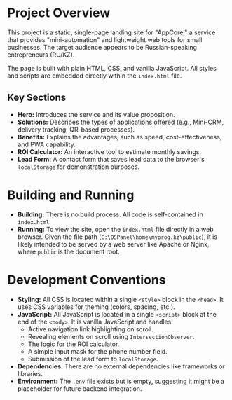 
# Project Overview

This project is a static, single-page landing site for "AppCore," a service that provides "mini-automation" and lightweight web tools for small businesses. The target audience appears to be Russian-speaking entrepreneurs (RU/KZ).

The page is built with plain HTML, CSS, and vanilla JavaScript. All styles and scripts are embedded directly within the `index.html` file.

## Key Sections

*   **Hero:** Introduces the service and its value proposition.
*   **Solutions:** Describes the types of applications offered (e.g., Mini-CRM, delivery tracking, QR-based processes).
*   **Benefits:** Explains the advantages, such as speed, cost-effectiveness, and PWA capability.
*   **ROI Calculator:** An interactive tool to estimate monthly savings.
*   **Lead Form:** A contact form that saves lead data to the browser's `localStorage` for demonstration purposes.

# Building and Running

*   **Building:** There is no build process. All code is self-contained in `index.html`.
*   **Running:** To view the site, open the `index.html` file directly in a web browser. Given the file path (`C:\OSPanel\home\myprog.kz\public`), it is likely intended to be served by a web server like Apache or Nginx, where `public` is the document root.

# Development Conventions

*   **Styling:** All CSS is located within a single `<style>` block in the `<head>`. It uses CSS variables for theming (colors, spacing, etc.).
*   **JavaScript:** All JavaScript is located in a single `<script>` block at the end of the `<body>`. It is vanilla JavaScript and handles:
    *   Active navigation link highlighting on scroll.
    *   Revealing elements on scroll using `IntersectionObserver`.
    *   The logic for the ROI calculator.
    *   A simple input mask for the phone number field.
    *   Submission of the lead form to `localStorage`.
*   **Dependencies:** There are no external dependencies like frameworks or libraries.
*   **Environment:** The `.env` file exists but is empty, suggesting it might be a placeholder for future backend integration.